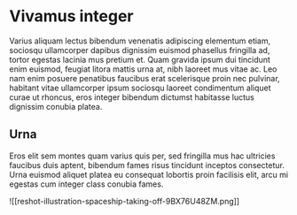 # Vivamus integer
Varius aliquam lectus bibendum venenatis adipiscing elementum etiam, sociosqu ullamcorper dapibus dignissim euismod phasellus fringilla ad, tortor egestas lacinia mus pretium et. Quam gravida ipsum dui tincidunt enim euismod, feugiat litora mattis urna at, nibh laoreet mus vitae ac. Leo nam enim posuere penatibus faucibus erat scelerisque proin nec pulvinar, habitant vitae ullamcorper ipsum sociosqu laoreet condimentum aliquet curae ut rhoncus, eros integer bibendum dictumst habitasse luctus dignissim conubia platea. 

## Urna

Eros elit sem montes quam varius quis per, sed fringilla mus hac ultricies faucibus duis aptent, bibendum fames risus tincidunt inceptos consectetur. Urna euismod aliquet platea eu consequat lobortis proin facilisis elit, arcu mi egestas cum integer class conubia fames. 

![[reshot-illustration-spaceship-taking-off-9BX76U48ZM.png]]
